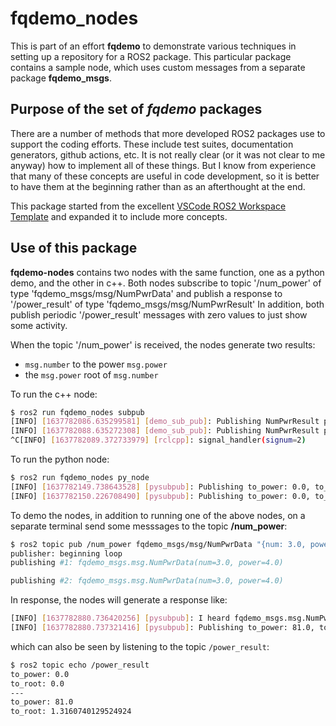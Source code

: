 # fqdemo_nodes

This is part of an effort **fqdemo** to demonstrate various techniques in setting up a repository for a ROS2 package. This particular package contains a sample node, which uses custom messages from a separate package **fqdemo_msgs**.

## Purpose of the set of *fqdemo* packages

There are a number of methods that more developed ROS2 packages use to support the coding efforts. These include test suites, documentation generators, github actions, etc. It is not really clear (or it was not clear to me anyway) how to implement all of these things. But I know from experience that many of these concepts are useful in code development, so it is better to have them at the beginning rather than as an afterthought at the end.

This package started from the excellent [VSCode ROS2 Workspace Template](https://github.com/athackst/vscode_ros2_workspace) and expanded it to include more concepts.

## Use of this package

**fqdemo-nodes** contains two nodes with the same function, one as a python demo, and the other in c++. Both nodes subscribe to topic '/num_power' of type 'fqdemo_msgs/msg/NumPwrData' and publish a response to '/power_result' of type 'fqdemo_msgs/msg/NumPwrResult' In addition, both publish periodic '/power_result' messages with zero values to just show some activity.

When the topic '/num_power' is received, the nodes generate two results:
- `msg.number` to the power `msg.power`
- the `msg.power` root of `msg.number`

To run the c++ node:
```bash
$ ros2 run fqdemo_nodes subpub
[INFO] [1637782086.635299581] [demo_sub_pub]: Publishing NumPwrResult power:            0, root:            0
[INFO] [1637782088.635272308] [demo_sub_pub]: Publishing NumPwrResult power:            0, root:            0
^C[INFO] [1637782089.372733979] [rclcpp]: signal_handler(signum=2)
```
To run the python node:
```bash
$ ros2 run fqdemo_nodes py_node
[INFO] [1637782149.738643528] [pysubpub]: Publishing to_power: 0.0, to_root: 0.0
[INFO] [1637782150.226708490] [pysubpub]: Publishing to_power: 0.0, to_root: 0.0
```
To demo the nodes, in addition to running one of the above nodes, on a separate terminal send some messsages to the topic **/num_power**:
```bash
$ ros2 topic pub /num_power fqdemo_msgs/msg/NumPwrData "{num: 3.0, power: 4.0}"
publisher: beginning loop
publishing #1: fqdemo_msgs.msg.NumPwrData(num=3.0, power=4.0)

publishing #2: fqdemo_msgs.msg.NumPwrData(num=3.0, power=4.0)
```
In response, the nodes will generate a response like:
```bash
[INFO] [1637782880.736420256] [pysubpub]: I heard fqdemo_msgs.msg.NumPwrData(num=3.0, power=4.0)
[INFO] [1637782880.737321416] [pysubpub]: Publishing to_power: 81.0, to_root: 1.3160740129524924
```
which can also be seen by listening to the topic `/power_result`:
```bash
$ ros2 topic echo /power_result
to_power: 0.0
to_root: 0.0
---
to_power: 81.0
to_root: 1.3160740129524924
```
